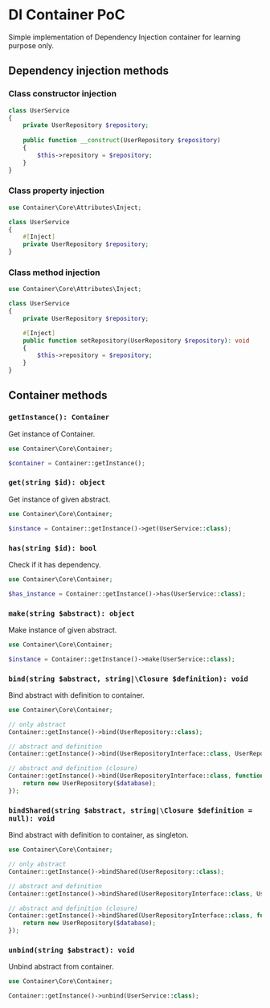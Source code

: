 # DI Container PoC

Simple implementation of Dependency Injection container for learning purpose only.

## Dependency injection methods

### Class constructor injection

```php
class UserService 
{
    private UserRepository $repository;
    
    public function __construct(UserRepository $repository) 
    {
        $this->repository = $repository;
    }
}
```

### Class property injection

```php
use Container\Core\Attributes\Inject;

class UserService 
{
    #[Inject]
    private UserRepository $repository;
}
```

### Class method injection

```php
use Container\Core\Attributes\Inject;

class UserService 
{
    private UserRepository $repository;

    #[Inject]
    public function setRepository(UserRepository $repository): void 
    {
        $this->repository = $repository;
    }
}
```

## Container methods

### `getInstance(): Container`

Get instance of Container.

```php
use Container\Core\Container;

$container = Container::getInstance();
```

### `get(string $id): object`

Get instance of given abstract.

```php
use Container\Core\Container;

$instance = Container::getInstance()->get(UserService::class);
```

### `has(string $id): bool`

Check if it has dependency.

```php
use Container\Core\Container;

$has_instance = Container::getInstance()->has(UserService::class);
```

### `make(string $abstract): object`

Make instance of given abstract.

```php
use Container\Core\Container;

$instance = Container::getInstance()->make(UserService::class);
```

### `bind(string $abstract, string|\Closure $definition): void`

Bind abstract with definition to container.

```php
use Container\Core\Container;

// only abstract
Container::getInstance()->bind(UserRepository::class);

// abstract and definition
Container::getInstance()->bind(UserRepositoryInterface::class, UserRepository::class);

// abstract and definition (closure)
Container::getInstance()->bind(UserRepositoryInterface::class, function(InMemoryDatabase $database) {
    return new UserRepository($database);
});
```

### `bindShared(string $abstract, string|\Closure $definition = null): void`

Bind abstract with definition to container, as singleton.

```php
use Container\Core\Container;

// only abstract
Container::getInstance()->bindShared(UserRepository::class);

// abstract and definition
Container::getInstance()->bindShared(UserRepositoryInterface::class, UserRepository::class);

// abstract and definition (closure)
Container::getInstance()->bindShared(UserRepositoryInterface::class, function(InMemoryDatabase $database) {
    return new UserRepository($database);
});
```

### `unbind(string $abstract): void`

Unbind abstract from container.

```php
use Container\Core\Container;

Container::getInstance()->unbind(UserService::class);
```
